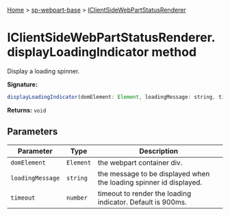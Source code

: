 <!-- docId=sp-webpart-base.iclientsidewebpartstatusrenderer.displayloadingindicator -->

[Home](./index.md) &gt; [sp-webpart-base](./sp-webpart-base.md) &gt; [IClientSideWebPartStatusRenderer](./sp-webpart-base.iclientsidewebpartstatusrenderer.md)

# IClientSideWebPartStatusRenderer.displayLoadingIndicator method

Display a loading spinner.

**Signature:**
```javascript
displayLoadingIndicator(domElement: Element, loadingMessage: string, timeout?: number): void;
```
**Returns:** `void`

## Parameters

|  Parameter | Type | Description |
|  --- | --- | --- |
|  `domElement` | `Element` | the webpart container div. |
|  `loadingMessage` | `string` | the message to be displayed when the loading spinner id displayed. |
|  `timeout` | `number` | timeout to render the loading indicator. Default is 900ms. |

